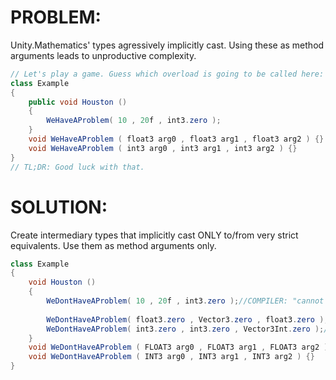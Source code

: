 # PROBLEM:
Unity.Mathematics' types agressively implicitly cast. Using these as method arguments leads to unproductive complexity.
```C#
// Let's play a game. Guess which overload is going to be called here:
class Example
{
    public void Houston ()
    {
        WeHaveAProblem( 10 , 20f , int3.zero );
    }
    void WeHaveAProblem ( float3 arg0 , float3 arg1 , float3 arg2 ) {}
    void WeHaveAProblem ( int3 arg0 , int3 arg1 , int3 arg2 ) {}
}
// TL;DR: Good luck with that.
```

# SOLUTION:
Create intermediary types that implicitly cast ONLY to/from very strict equivalents. Use them as method arguments only.
```C#
class Example
{
    void Houston ()
    {
        WeDontHaveAProblem( 10 , 20f , int3.zero );//COMPILER: "cannot convert from int to FLOAT3"
        
        WeDontHaveAProblem( float3.zero , Vector3.zero , float3.zero );// OK
        WeDontHaveAProblem( int3.zero , int3.zero , Vector3Int.zero );// OK
    }
    void WeDontHaveAProblem ( FLOAT3 arg0 , FLOAT3 arg1 , FLOAT3 arg2 ) {}
    void WeDontHaveAProblem ( INT3 arg0 , INT3 arg1 , INT3 arg2 ) {}
}
```
